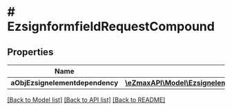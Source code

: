 # # EzsignformfieldRequestCompound

## Properties

Name | Type | Description | Notes
------------ | ------------- | ------------- | -------------
**aObjEzsignelementdependency** | [**\eZmaxAPI\Model\EzsignelementdependencyRequestCompound[]**](EzsignelementdependencyRequest.md) |  | [optional]

[[Back to Model list]](../../README.md#models) [[Back to API list]](../../README.md#endpoints) [[Back to README]](../../README.md)
